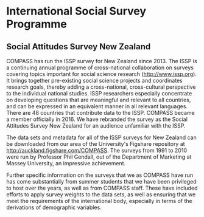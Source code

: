 # International Social Survey Programme

## Social Attitudes Survey New Zealand

COMPASS has run the ISSP survey for New Zealand since 2013. The ISSP is a continuing annual programme of cross-national collaboration on surveys covering topics important for social science research (http://www.issp.org). It brings together pre-existing social science projects and coordinates research goals, thereby adding a cross-national, cross-cultural perspective to the individual national studies. ISSP researchers especially concentrate on developing questions that are meaningful and relevant to all countries, and can be expressed in an equivalent manner in all relevant languages. There are 48 countries that contribute data to the ISSP. COMPASS became a member officially in 2016. We have rebranded the survey as the Social Attitudes Survey New Zealand for an audience unfamiliar with the ISSP.

The data sets and metadata for all of the ISSP surveys for New Zealand can be downloaded from our area of the University's Figshare repository at http://auckland.figshare.com/COMPASS. The surveys from 1991 to 2010 were run by Professor Phil Gendall, out of the Department of Marketing at Massey University, an impressive achievement.

Further specific information on the surveys that we as COMPASS have run has come substantially from summer students that we have been privileged to host over the years, as well as from COMPASS staff. These have included efforts to apply survey weights to the data sets, as well as ensuring that we meet the requirements of the international body, especially in terms of the derivations of demographic variables.

